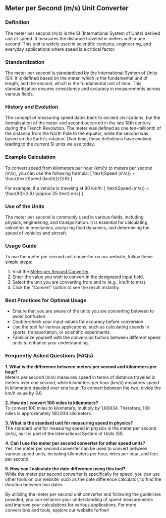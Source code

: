 ## Meter per Second (m/s) Unit Converter

### Definition
The meter per second (m/s) is the SI (International System of Units) derived unit of speed. It measures the distance traveled in meters within one second. This unit is widely used in scientific contexts, engineering, and everyday applications where speed is a critical factor.

### Standardization
The meter per second is standardized by the International System of Units (SI). It is defined based on the meter, which is the fundamental unit of length, and the second, which is the fundamental unit of time. This standardization ensures consistency and accuracy in measurements across various fields.

### History and Evolution
The concept of measuring speed dates back to ancient civilizations, but the formalization of the meter and second occurred in the late 18th century during the French Revolution. The meter was defined as one ten-millionth of the distance from the North Pole to the equator, while the second was based on the Earth's rotation. Over time, these definitions have evolved, leading to the current SI units we use today.

### Example Calculation
To convert speed from kilometers per hour (km/h) to meters per second (m/s), you can use the following formula:
\[ \text{Speed (m/s)} = \frac{\text{Speed (km/h)}}{3.6} \]

For example, if a vehicle is traveling at 90 km/h:
\[ \text{Speed (m/s)} = \frac{90}{3.6} \approx 25 \text{ m/s} \]

### Use of the Units
The meter per second is commonly used in various fields, including physics, engineering, and transportation. It is essential for calculating velocities in mechanics, analyzing fluid dynamics, and determining the speed of vehicles and aircraft.

### Usage Guide
To use the meter per second unit converter on our website, follow these simple steps:
1. Visit the [Meter per Second Converter](https://www.inayam.co/unit-converter/speed_velocity).
2. Enter the value you wish to convert in the designated input field.
3. Select the unit you are converting from and to (e.g., km/h to m/s).
4. Click the "Convert" button to see the result instantly.

### Best Practices for Optimal Usage
- Ensure that you are aware of the units you are converting between to avoid confusion.
- Double-check your input values for accuracy before conversion.
- Use the tool for various applications, such as calculating speeds in sports, transportation, or scientific experiments.
- Familiarize yourself with the conversion factors between different speed units to enhance your understanding.

### Frequently Asked Questions (FAQs)

**1. What is the difference between meters per second and kilometers per hour?**  
Meters per second (m/s) measures speed in terms of distance traveled in meters over one second, while kilometers per hour (km/h) measures speed in kilometers traveled over one hour. To convert between the two, divide the km/h value by 3.6.

**2. How do I convert 100 miles to kilometers?**  
To convert 100 miles to kilometers, multiply by 1.60934. Therefore, 100 miles is approximately 160.934 kilometers.

**3. What is the standard unit for measuring speed in physics?**  
The standard unit for measuring speed in physics is the meter per second (m/s), as it is part of the International System of Units (SI).

**4. Can I use the meter per second converter for other speed units?**  
Yes, the meter per second converter can be used to convert between various speed units, including kilometers per hour, miles per hour, and feet per second.

**5. How can I calculate the date difference using this tool?**  
While the meter per second converter is specifically for speed, you can use other tools on our website, such as the date difference calculator, to find the duration between two dates. 

By utilizing the meter per second unit converter and following the guidelines provided, you can enhance your understanding of speed measurements and improve your calculations for various applications. For more conversions and tools, explore our website further!
